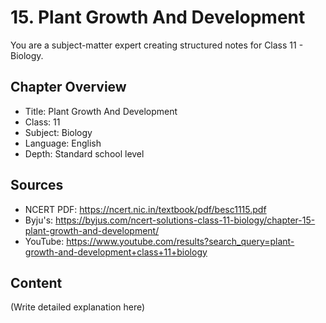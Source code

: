 # 15. Plant Growth And Development

You are a subject-matter expert creating structured notes for Class 11 - Biology.

## Chapter Overview
- Title: Plant Growth And Development
- Class: 11
- Subject: Biology
- Language: English
- Depth: Standard school level

## Sources
- NCERT PDF: https://ncert.nic.in/textbook/pdf/besc1115.pdf
- Byju's: https://byjus.com/ncert-solutions-class-11-biology/chapter-15-plant-growth-and-development/
- YouTube: https://www.youtube.com/results?search_query=plant-growth-and-development+class+11+biology

## Content
(Write detailed explanation here)
